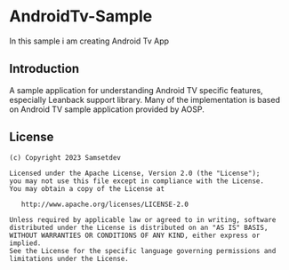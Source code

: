 # AndroidTv-Sample
In this sample i am creating Android Tv App

<H2> Introduction </H2>
A sample application for understanding Android TV specific features, especially Leanback support library. 
Many of the implementation is based on Android TV sample application provided by AOSP.




<H2> License </H2>

```
(c) Copyright 2023 Samsetdev

Licensed under the Apache License, Version 2.0 (the "License");
you may not use this file except in compliance with the License.
You may obtain a copy of the License at

   http://www.apache.org/licenses/LICENSE-2.0

Unless required by applicable law or agreed to in writing, software
distributed under the License is distributed on an "AS IS" BASIS,
WITHOUT WARRANTIES OR CONDITIONS OF ANY KIND, either express or implied.
See the License for the specific language governing permissions and
limitations under the License.
```


